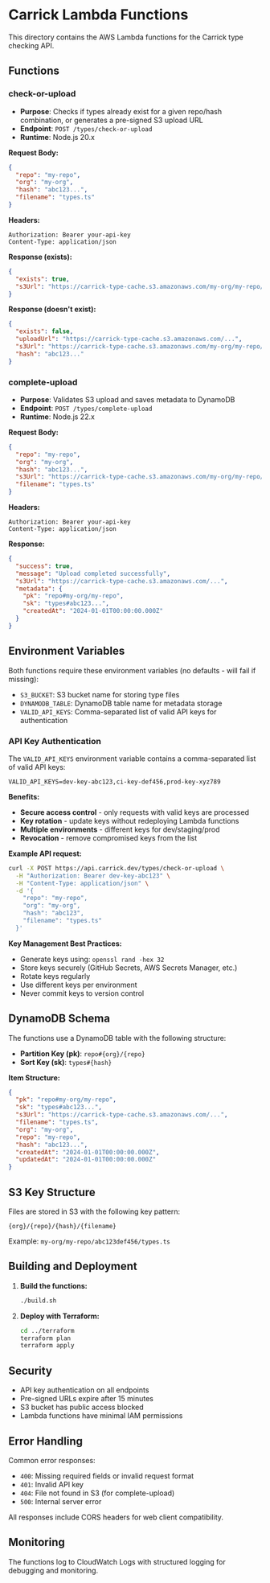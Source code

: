 # Carrick Lambda Functions

This directory contains the AWS Lambda functions for the Carrick type checking API.

## Functions

### check-or-upload
- **Purpose**: Checks if types already exist for a given repo/hash combination, or generates a pre-signed S3 upload URL
- **Endpoint**: `POST /types/check-or-upload`
- **Runtime**: Node.js 20.x

**Request Body:**
```json
{
  "repo": "my-repo",
  "org": "my-org", 
  "hash": "abc123...",
  "filename": "types.ts"
}
```

**Headers:**
```
Authorization: Bearer your-api-key
Content-Type: application/json
```

**Response (exists):**
```json
{
  "exists": true,
  "s3Url": "https://carrick-type-cache.s3.amazonaws.com/my-org/my-repo/abc123.../types.ts"
}
```

**Response (doesn't exist):**
```json
{
  "exists": false,
  "uploadUrl": "https://carrick-type-cache.s3.amazonaws.com/...", 
  "s3Url": "https://carrick-type-cache.s3.amazonaws.com/my-org/my-repo/abc123.../types.ts",
  "hash": "abc123..."
}
```

### complete-upload
- **Purpose**: Validates S3 upload and saves metadata to DynamoDB
- **Endpoint**: `POST /types/complete-upload`
- **Runtime**: Node.js 22.x

**Request Body:**
```json
{
  "repo": "my-repo",
  "org": "my-org",
  "hash": "abc123...",
  "s3Url": "https://carrick-type-cache.s3.amazonaws.com/my-org/my-repo/abc123.../types.ts",
  "filename": "types.ts"
}
```

**Headers:**
```
Authorization: Bearer your-api-key
Content-Type: application/json
```

**Response:**
```json
{
  "success": true,
  "message": "Upload completed successfully",
  "s3Url": "https://carrick-type-cache.s3.amazonaws.com/...",
  "metadata": {
    "pk": "repo#my-org/my-repo",
    "sk": "types#abc123...",
    "createdAt": "2024-01-01T00:00:00.000Z"
  }
}
```

## Environment Variables

Both functions require these environment variables (no defaults - will fail if missing):

- `S3_BUCKET`: S3 bucket name for storing type files
- `DYNAMODB_TABLE`: DynamoDB table name for metadata storage  
- `VALID_API_KEYS`: Comma-separated list of valid API keys for authentication

### API Key Authentication

The `VALID_API_KEYS` environment variable contains a comma-separated list of valid API keys:
```
VALID_API_KEYS=dev-key-abc123,ci-key-def456,prod-key-xyz789
```

**Benefits:**
- **Secure access control** - only requests with valid keys are processed
- **Key rotation** - update keys without redeploying Lambda functions
- **Multiple environments** - different keys for dev/staging/prod
- **Revocation** - remove compromised keys from the list

**Example API request:**
```bash
curl -X POST https://api.carrick.dev/types/check-or-upload \
  -H "Authorization: Bearer dev-key-abc123" \
  -H "Content-Type: application/json" \
  -d '{
    "repo": "my-repo",
    "org": "my-org",
    "hash": "abc123",
    "filename": "types.ts"
  }'
```

**Key Management Best Practices:**
- Generate keys using: `openssl rand -hex 32`
- Store keys securely (GitHub Secrets, AWS Secrets Manager, etc.)
- Rotate keys regularly
- Use different keys per environment
- Never commit keys to version control

## DynamoDB Schema

The functions use a DynamoDB table with the following structure:

- **Partition Key (pk)**: `repo#{org}/{repo}`
- **Sort Key (sk)**: `types#{hash}`

**Item Structure:**
```json
{
  "pk": "repo#my-org/my-repo",
  "sk": "types#abc123...",
  "s3Url": "https://carrick-type-cache.s3.amazonaws.com/...",
  "filename": "types.ts",
  "org": "my-org",
  "repo": "my-repo", 
  "hash": "abc123...",
  "createdAt": "2024-01-01T00:00:00.000Z",
  "updatedAt": "2024-01-01T00:00:00.000Z"
}
```

## S3 Key Structure

Files are stored in S3 with the following key pattern:
```
{org}/{repo}/{hash}/{filename}
```

Example: `my-org/my-repo/abc123def456/types.ts`

## Building and Deployment

1. **Build the functions:**
   ```bash
   ./build.sh
   ```

2. **Deploy with Terraform:**
   ```bash
   cd ../terraform
   terraform plan
   terraform apply
   ```

## Security

- API key authentication on all endpoints
- Pre-signed URLs expire after 15 minutes
- S3 bucket has public access blocked
- Lambda functions have minimal IAM permissions

## Error Handling

Common error responses:

- `400`: Missing required fields or invalid request format
- `401`: Invalid API key
- `404`: File not found in S3 (for complete-upload)
- `500`: Internal server error

All responses include CORS headers for web client compatibility.

## Monitoring

The functions log to CloudWatch Logs with structured logging for debugging and monitoring.